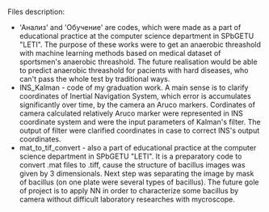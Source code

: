 Files description:
- 'Анализ' and 'Обучение' are codes, which were made as a part of educational practice at the computer science department in SPbGETU "LETI".
The purpose of these works were to get an anaerobic threashold with machine learning methods based on medical dataset of sportsmen's anaerobic threashold.
The future realisation would be able to predict anaerobic threashold for pacients with hard diseases, who can't pass the whole test by traditional ways.
- INS_Kalman - code of my graduation work. A main sense is to clarify coordinates of Inertial Navigation System, which error is accumulates significantly over time,
by the camera an Aruco markers. Cordinates of camera calculated relatively Aruco marker were represented in INS coordinate system and were the input parameters
of Kalman's filter. The output of filter were clarified coordinates in case to correct INS's output coordinates.
- mat_to_tif_convert - also a part of educational practice at the computer science department in SPbGETU "LETI". It is a preparatory code to convert .mat files to .tiff,
cause the structure of bacillus images was given by 3 dimensionals. Next step was separating the image by mask of bacillus (on one plate were several types of bacillus).
The future gole of project is to apply NN in order to characterize some bacillus by camera without difficult laboratory researches with mycroscope.